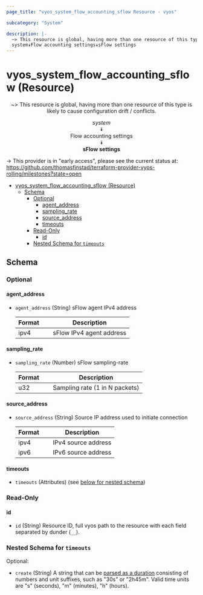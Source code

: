 ```yaml
---
page_title: "vyos_system_flow_accounting_sflow Resource - vyos"

subcategory: "System"

description: |-
  ~> This resource is global, having more than one resource of this type is likely to cause configuration drift / conflicts.
  system⯯Flow accounting settings⯯sFlow settings
---
```


# vyos_system_flow_accounting_sflow (Resource)
<center>

~> This resource is global, having more than one resource of this type is likely to cause configuration drift / conflicts.

*system*  
⯯  
Flow accounting settings  
⯯  
**sFlow settings**


</center>

-> This provider is in "early access", please see the current status at: https://github.com/thomasfinstad/terraform-provider-vyos-rolling/milestones?state=open

<!--TOC-->

- [vyos_system_flow_accounting_sflow (Resource)](#vyos_system_flow_accounting_sflow-resource)
  - [Schema](#schema)
    - [Optional](#optional)
      - [agent_address](#agent_address)
      - [sampling_rate](#sampling_rate)
      - [source_address](#source_address)
      - [timeouts](#timeouts)
    - [Read-Only](#read-only)
      - [id](#id)
    - [Nested Schema for `timeouts`](#nested-schema-for-timeouts)

<!--TOC-->

<!-- schema generated by tfplugindocs -->
## Schema

### Optional

#### agent_address
- `agent_address` (String) sFlow agent IPv4 address

    |  Format  &emsp;|  Description               |
    |----------|----------------------------|
    |  ipv4    &emsp;|  sFlow IPv4 agent address  |
#### sampling_rate
- `sampling_rate` (Number) sFlow sampling-rate

    |  Format  &emsp;|  Description                     |
    |----------|----------------------------------|
    |  u32     &emsp;|  Sampling rate (1 in N packets)  |
#### source_address
- `source_address` (String) Source IP address used to initiate connection

    |  Format  &emsp;|  Description          |
    |----------|-----------------------|
    |  ipv4    &emsp;|  IPv4 source address  |
    |  ipv6    &emsp;|  IPv6 source address  |
#### timeouts
- `timeouts` (Attributes) (see [below for nested schema](#nestedatt--timeouts))

### Read-Only

#### id
- `id` (String) Resource ID, full vyos path to the resource with each field separated by dunder (`__`).

<a id="nestedatt--timeouts"></a>
### Nested Schema for `timeouts`

Optional:

- `create` (String) A string that can be [parsed as a duration](https://pkg.go.dev/time#ParseDuration) consisting of numbers and unit suffixes, such as &#34;30s&#34; or &#34;2h45m&#34;. Valid time units are &#34;s&#34; (seconds), &#34;m&#34; (minutes), &#34;h&#34; (hours).
